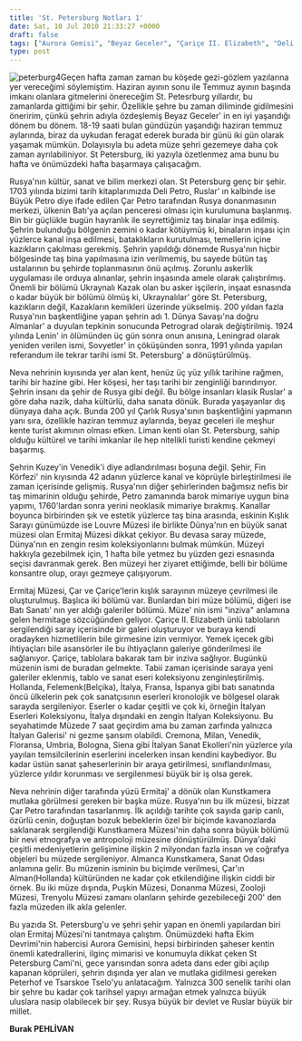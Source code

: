 ```yaml
---
title: 'St. Petersburg Notları 1'
date: Sat, 10 Jul 2010 21:33:27 +0000
draft: false
tags: ["Aurora Gemisi", "Beyaz Geceler", "Çariçe II. Elizabeth", "Deli Petro", "Donanma Müzesi", "Ermitaj Müzesi", "Fin Körfezi", "Gezi ve Restoran", "Kışlık Saray", "Kunstkamera", "Kuzeyin Venediği", "Leningrad", "müze şehir", "Neva nehri", "Petrograd", "Puşkin Müzesi", "Rusya", "St. Petersburg Notları", "Trenyolu Müzesi", "Turizm", "Ukraynalı Kazaklar", "yazlık Saray"]
type: post
---
```

























![peterburg4](http://www.turkhaber.com.ua/images/stories/peterburg4.jpg)Geçen hafta zaman zaman bu köşede gezi-gözlem yazılarına yer vereceğimi söylemiştim. Haziran ayının sonu ile Temmuz ayının başında imkanı olanlara gitmelerini önereceğim St. Petesrburg yıllardır, bu zamanlarda gittiğimi bir şehir. Özellikle şehre bu zaman diliminde gidilmesini öneririm, çünkü şehrin adıyla özdeşlemiş Beyaz Geceler' in en iyi yaşandığı dönem bu dönem. 18-19 saati bulan gündüzün yaşandığı haziran temmuz aylarında, biraz da uykudan feragat ederek burada bir günü iki gün olarak yaşamak mümkün. Dolayısıyla bu adeta müze şehri gezemeye daha çok zaman ayrılabiliniyor. St Petersburg, iki yazıyla özetlenmez ama bunu bu hafta ve önümüzdeki hafta başarmaya çalışacağım.




Rusya'nın kültür, sanat ve bilim merkezi olan. St Petersburg genç bir şehir. 1703 yılında bizimi tarih kitaplarımızda Deli Petro, Ruslar' ın kalbinde ise Büyük Petro diye ifade edilen Çar Petro tarafından Rusya donanmasının merkezi, ülkenin Batı'ya açılan penceresi olması için kurulumuna başlanmış. Bin bir güçlükle bugün hayranlık ile seyrettiğimiz taş binalar inşa edilmiş. Şehrin bulunduğu bölgenin zemini o kadar kötüymüş ki, binaların inşası için yüzlerce kanal inşa edilmesi, bataklıkların kurutulması, temellerin içine kazıkların çakılması gerekmiş. Şehrin yapıldığı dönemde Rusya'nın hiçbir bölgesinde taş bina yapılmasına izin verilmemiş, bu sayede bütün taş ustalarının bu şehirde toplanmasının önü açılmış. Zorunlu askerlik uygulaması ile orduya alınanlar, şehrin inşasında amele olarak çalıştırılmış. Önemli bir bölümü Ukraynalı Kazak olan bu asker işçilerin, inşaat esnasında o kadar büyük bir bölümü ölmüş ki, Ukraynalılar' göre St. Petersburg, kazıkların değil, Kazakların kemikleri üzerinde yükselmiş. 200 yıldan fazla Rusya'nın başkentliğine yapan şehrin adı 1. Dünya Savaşı'na doğru Almanlar' a duyulan tepkinin sonucunda Petrograd olarak değiştirilmiş. 1924 yılında Lenin' in ölümünden üç gün sonra onun anısına, Leningrad olarak yeniden verilen ismi, Sovyetler' in çöküşünden sonra, 1991 yılında yapılan referandum ile tekrar tarihi ismi St. Petersburg' a dönüştürülmüş.




Neva nehrinin kıyısında yer alan kent, henüz üç yüz yıllık tarihine rağmen, tarihi bir hazine gibi. Her köşesi, her taşı tarihi bir zenginliği barındırıyor. Şehrin insanı da şehir de Rusya gibi değil. Bu bölge insanları klasik Ruslar' a göre daha nazik, daha kültürlü, daha sanata dönük. Burada yaşayanlar dış dünyaya daha açık. Bunda 200 yıl Çarlık Rusya'sının başkentliğini yapmanın yanı sıra, özellikle haziran temmuz aylarında, beyaz geceleri ile meşhur kente turist akımının olması etken. Liman kenti olan St. Petersburg, sahip olduğu kültürel ve tarihi imkanlar ile hep nitelikli turisti kendine çekmeyi başarmış.




Şehrin Kuzey'in Venedik'i diye adlandırılması boşuna değil. Şehir, Fin Körfezi' nin kıyısında 42 adanın yüzlerce kanal ve köprüyle birleştirilmesi ile zaman içerisinde gelişmiş. Rusya'nın diğer şehirlerinden bağımsız nefis bir taş mimarinin olduğu şehirde, Petro zamanında barok mimariye uygun bina yapımı, 1760'lardan sonra yerini neoklasik mimariye bırakmış. Kanallar boyunca birbirinden şık ve estetik yüzlerce taş bina arasında, eskinin Kışlık Sarayı günümüzde ise Louvre Müzesi ile birlikte Dünya'nın en büyük sanat müzesi olan Ermitaj Müzesi dikkat çekiyor. Bu devasa saray müzede, Dünya'nın en zengin resim koleksiyonlarını bulmak mümkün. Müzeyi hakkıyla gezebilmek için, 1 hafta bile yetmez bu yüzden gezi esnasında seçisi davranmak gerek. Ben müzeyi her ziyaret ettiğimde, belli bir bölüme konsantre olup, orayı gezmeye çalışıyorum.




Ermitaj Müzesi, Çar ve Çariçe'lerin kışlık sarayının müzeye çevrilmesi ile oluşturulmuş. Başlıca iki bölümü var. Bunlardan biri müze bölümü, diğeri ise Batı Sanatı' nın yer aldığı galeriler bölümü. Müze' nin ismi "inziva" anlamına gelen hermitage sözcüğünden geliyor. Çariçe II. Elizabeth ünlü tabloların sergilendiği saray içerisinde bir galeri oluşturuyor ve buraya kendi oradayken hizmetlilerin bile girmesine izin vermiyor. Yemek içecek gibi ihtiyaçları bile asansörler ile bu ihtiyaçların galeriye gönderilmesi ile sağlanıyor. Çariçe, tablolara bakarak tam bir inziva sağlıyor. Bugünkü müzenin ismi de buradan gelmekte. Tabii zaman içerisinde saraya yeni galeriler eklenmiş, tablo ve sanat eseri koleksiyonu zenginleştirilmiş. Hollanda, Felemenk(Belçika), İtalya, Fransa, İspanya gibi batı sanatında öncü ülkelerin pek çok sanatçısının eserleri kronolojik ve bölgesel olarak sarayda sergileniyor. Eserler o kadar çeşitli ve çok ki, örneğin İtalyan Eserleri Koleksiyonu, İtalya dışındaki en zengin İtalyan Koleksiyonu. Bu seyahatimde Müzede 7 saat geçirdim ama bu zaman zarfında yalnızca İtalyan Galerisi' ni gezme şansım olabildi. Cremona, Milan, Venedik, Floransa, Umbria, Bologna, Siena gibi İtalyan Sanat Ekolleri'nin yüzlerce yıla yayılan temsilcilerinin eserlerini incelerken insan kendini kaybediyor. Bu kadar üstün sanat şaheserlerinin bir araya getirilmesi, sınıflandırılması, yüzlerce yıldır korunması ve sergilenmesi büyük bir iş olsa gerek.




Neva nehrinin diğer tarafında yüzü Ermitaj' a dönük olan Kunstkamera mutlaka görülmesi gereken bir başka müze. Rusya'nın bu ilk müzesi, bizzat Çar Petro tarafından tasarlanmış. İlk açıldığı tarihte çok sayıda garip canlı, özürlü cenin, doğuştan bozuk bebeklerin özel bir biçimde kavanozlarda saklanarak sergilendiği Kunstkamera Müzesi'nin daha sonra büyük bölümü bir nevi etnografya ve antropoloji müzesine dönüştürülmüş. Dünya'daki çeşitli medeniyetlerin gelişimine ilişkin 2 milyondan fazla insan ve coğrafya objeleri bu müzede sergileniyor. Almanca Kunstkamera, Sanat Odası anlamına gelir. Bu müzenin isminin bu biçimde verilmesi, Çar'ın Alman(Hollanda) kültüründen ne kadar çok etkilendiğine ilişkin ciddi bir örnek. Bu iki müze dışında, Puşkin Müzesi, Donanma Müzesi, Zooloji Müzesi, Trenyolu Müzesi zamanı olanların şehirde gezebileceği 200' den fazla müzeden ilk akla gelenler.




Bu yazıda St. Petersburg'u ve şehri şehir yapan en önemli yapılardan biri olan Ermitaj Müzesi'ni tanıtmaya çalıştım. Önümüzdeki hafta Ekim Devrimi'nin habercisi Aurora Gemisini, hepsi birbirinden şaheser kentin önemli katedrallerini, ilginç mimarisi ve konumuyla dikkat çeken St Petersburg Cami'ni, gece yarısından sonra adeta dans eder gibi açılıp kapanan köprüleri, şehrin dışında yer alan ve mutlaka gidilmesi gereken Peterhof ve Tsarskoe Tselo'yu anlatacağım. Yalnızca 300 senelik tarihi olan bir şehre bu kadar çok tarihsel yapıyı armağan etmek yalnızca büyük uluslara nasip olabilecek bir şey. Rusya büyük bir devlet ve Ruslar büyük bir millet.




**Burak PEHLİVAN**


 



